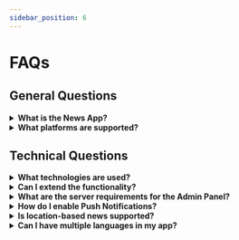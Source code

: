 ```yaml
---
sidebar_position: 6
---
```


# FAQs

## General Questions

<details>
<summary><b>What is the News App?</b></summary>

The News App is a comprehensive solution for news content management, delivery, and consumption across mobile and web platforms.

</details>

<details>
<summary><b>What platforms are supported?</b></summary>

The News App supports Android, iOS, and web platforms.

</details>

## Technical Questions

<details>
<summary><b>What technologies are used?</b></summary>

- Admin Panel: Laravel, PHP, MySQL
- Mobile App: Flutter
- Web: React.js
</details>

<details>
<summary><b>Can I extend the functionality?</b></summary>

Yes, the News App is designed to be extendable and customizable.

</details>

<details>
<summary><b>What are the server requirements for the Admin Panel?</b></summary>

PHP Version >= 8.2 is required.

</details>

<details>
<summary><b>How do I enable Push Notifications?</b></summary>

You need to set up Firebase for your project and configure the credentials in the Admin Panel under System Settings > Firebase Configurations.

</details>

<details>
<summary><b>Is location-based news supported?</b></summary>

Yes, you can enable location settings in the app and set a radius (in KM) to show news relevant to users' locations.

</details>

<details>
<summary><b>Can I have multiple languages in my app?</b></summary>

Yes, you can add multiple languages through the Admin Panel with flags, display names, and language JSON files.

</details>

